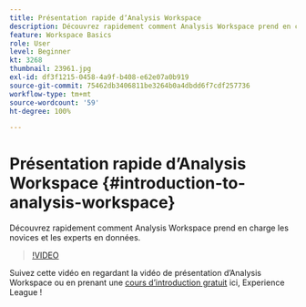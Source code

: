 ```yaml
---
title: Présentation rapide dʼAnalysis Workspace
description: Découvrez rapidement comment Analysis Workspace prend en charge les novices et les experts en données.
feature: Workspace Basics
role: User
level: Beginner
kt: 3268
thumbnail: 23961.jpg
exl-id: df3f1215-0458-4a9f-b408-e62e07a0b919
source-git-commit: 75462db3406811be3264b0a4dbdd6f7cdf257736
workflow-type: tm+mt
source-wordcount: '59'
ht-degree: 100%

---
```


# Présentation rapide dʼAnalysis Workspace {#introduction-to-analysis-workspace}

Découvrez rapidement comment Analysis Workspace prend en charge les novices et les experts en données.

>[!VIDEO](https://video.tv.adobe.com/v/28165/?quality=12&learn=on)

Suivez cette vidéo en regardant la vidéo de présentation d’Analysis Workspace ou en prenant une [cours d’introduction gratuit](https://experienceleague.adobe.com/?recommended=Analytics-U-1-2020.1.workspace&amp;lang=fr) ici, Experience League !
